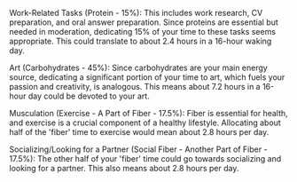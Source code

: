 Work-Related Tasks (Protein - 15%): This includes work research, CV preparation, and oral answer preparation. Since proteins are essential but needed in moderation, dedicating 15% of your time to these tasks seems appropriate. This could translate to about 2.4 hours in a 16-hour waking day.

Art (Carbohydrates - 45%): Since carbohydrates are your main energy source, dedicating a significant portion of your time to art, which fuels your passion and creativity, is analogous. This means about 7.2 hours in a 16-hour day could be devoted to your art.

Musculation (Exercise - A Part of Fiber - 17.5%): Fiber is essential for health, and exercise is a crucial component of a healthy lifestyle. Allocating about half of the 'fiber' time to exercise would mean about 2.8 hours per day.

Socializing/Looking for a Partner (Social Fiber - Another Part of Fiber - 17.5%): The other half of your 'fiber' time could go towards socializing and looking for a partner. This also means about 2.8 hours per day.